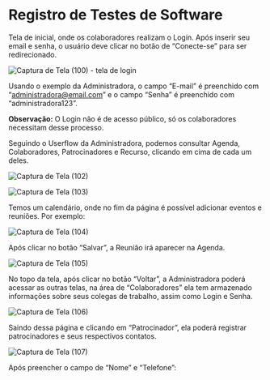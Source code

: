 # Registro de Testes de Software

Tela de inicial, onde os colaboradores realizam o Login. Após inserir seu email e senha, o usuário deve clicar no botão de “Conecte-se” para ser redirecionado. 

![Captura de Tela (100) - tela de login](https://github.com/ICEI-PUC-Minas-PMV-ADS/Artemis/assets/128847179/b66ec30e-285c-43ec-bd06-6d17932a7074)

Usando o exemplo da Administradora, o campo “E-mail” é preenchido com  “administradora@email.com” e o campo “Senha” é preenchido com “administradora123”. 

**Observação:** O Login não é de acesso público, só os colaboradores necessitam desse processo. 

Seguindo o Userflow da Administradora, podemos consultar Agenda, Colaboradores, Patrocinadores e Recurso, clicando em cima de cada um deles. 

![Captura de Tela (102)](https://github.com/ICEI-PUC-Minas-PMV-ADS/Artemis/assets/128847179/e1063907-7f97-476b-bc74-052f8cb61657)

![Captura de Tela (103)](https://github.com/ICEI-PUC-Minas-PMV-ADS/Artemis/assets/128847179/f578c845-c98d-4268-be6d-3d8acc8d280c)

Temos um calendário, onde no fim da página é possível adicionar eventos e reuniões. Por exemplo:

![Captura de Tela (104)](https://github.com/ICEI-PUC-Minas-PMV-ADS/Artemis/assets/128847179/e527b8c4-1b75-4f97-ac07-8a36c8b23a66)

Após clicar no botão “Salvar”, a Reunião irá aparecer na Agenda. 

![Captura de Tela (105)](https://github.com/ICEI-PUC-Minas-PMV-ADS/Artemis/assets/128847179/59ab3fb3-8e1b-445a-be86-f73a439c9b69)

No topo da tela, após clicar no botão “Voltar”, a Administradora poderá acessar as outras telas, na área de “Colaboradores” ela tem armazenado informações sobre seus colegas de trabalho, assim como Login e Senha. 

![Captura de Tela (106)](https://github.com/ICEI-PUC-Minas-PMV-ADS/Artemis/assets/128847179/ee39725a-4d44-41c4-92f1-a02b480c9682)

Saindo dessa página e clicando em “Patrocinador”, ela poderá registrar patrocinadores e seus respectivos contatos. 

![Captura de Tela (107)](https://github.com/ICEI-PUC-Minas-PMV-ADS/Artemis/assets/128847179/ba8db8e5-3e62-4f2e-8469-4f0a434d6bcd)

Após preencher o campo de “Nome” e “Telefone”:







